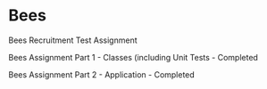 # Bees
Bees Recruitment Test Assignment

Bees Assignment Part 1 - Classes (including Unit Tests - Completed

Bees Assignment Part 2 - Application - Completed
